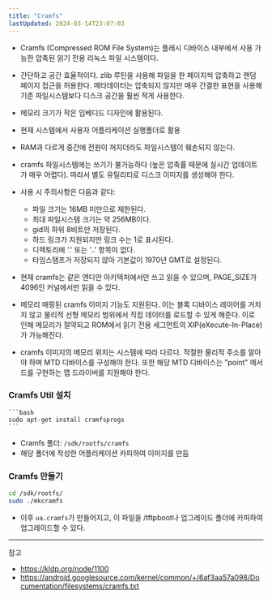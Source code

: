```yaml
---
title: "Cramfs"
lastUpdated: 2024-03-14T23:07:03
---
```

- Cramfs (Compressed ROM File System)는 플래시 디바이스 내부에서 사용 가능한 압축된 읽기 전용 리눅스 파일 시스템이다.
- 간단하고 공간 효율적이다. zlib 루틴을 사용해 파일을 한 페이지씩 압축하고 랜덤 페이지 접근을 허용한다. 메타데이터는 압축되지 않지만 매우 간결한 표현을 사용해 기존 파일시스템보다 디스크 공간을 훨씬 적게 사용한다.
- 메모리 크기가 작은 임베디드 디자인에 활용된다.
- 현재 시스템에서 사용자 어플리케이션 실행폴더로 활용
- RAM과 다르게 중간에 전원이 꺼지더라도 파일시스템이 훼손되지 않는다.
- cramfs 파일시스템에는 쓰기가 불가능하다 (높은 압축률 때문에 실시간 업데이트가 매우 어렵다). 따라서 별도 유틸리티로 디스크 이미지를 생성해야 한다.

- 사용 시 주의사항은 다음과 같다:
  - 파일 크기는 16MB 미만으로 제한된다.
  - 최대 파일시스템 크기는 약 256MB이다.
  - gid의 하위 8비트만 저장된다.
  - 하드 링크가 지원되지만 링크 수는 1로 표시된다.
  - 디렉토리에 '.' 또는 '..' 항목이 없다.
  - 타임스탬프가 저장되지 않아 기본값이 1970년 GMT로 설정된다.

- 현재 cramfs는 같은 엔디안 아키텍처에서만 쓰고 읽을 수 있으며, PAGE_SIZE가 4096인 커널에서만 읽을 수 있다.
- 메모리 매핑된 cramfs 이미지 기능도 지원된다. 이는 블록 디바이스 레이어를 거치지 않고 물리적 선형 메모리 범위에서 직접 데이터를 로드할 수 있게 해준다. 이로 인해 메모리가 절약되고 ROM에서 읽기 전용 세그먼트의 XIP(eXecute-In-Place)가 가능해진다.
- cramfs 이미지의 메모리 위치는 시스템에 따라 다르다. 적절한 물리적 주소를 알아야 하며 MTD 디바이스를 구성해야 한다. 또한 해당 MTD 디바이스는 "point" 메서드를 구현하는 맵 드라이버를 지원해야 한다.

### Cramfs Util 설치
  
    ```bash
    sudo apt-get install cramfsprogs
    ```

- Cramfs 폴더: `/sdk/rootfs/cramfs`
- 해당 폴더에 작성한 어플리케이션 카피하여 이미지를 만듬
  
### Cramfs 만들기
  ```bash
  cd /sdk/rootfs/
  sudo ./mkcramfs
  ```

- 이후 `ua.cramfs`가 만들어지고, 이 파일을 /tftpboot나 업그레이드 폴더에 카피하여 업그레이드할 수 있다.

---
참고
- https://kldp.org/node/1100
- https://android.googlesource.com/kernel/common/+/6af3aa57a098/Documentation/filesystems/cramfs.txt